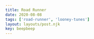 ```yaml
---
title: Road Runner
date: 2020-08-08
tags: ['road-runner', 'looney-tunes']
layout: layouts/post.njk
key: beepbeep
---
```


